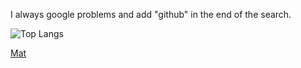 I always google problems and add "github" in the end of the search. 

![Top Langs](https://github-readme-stats.vercel.app/api/top-langs/?username=MarinosTBH&layout=compact&theme=default)

[Mat](https://www.m-a-t.me)
